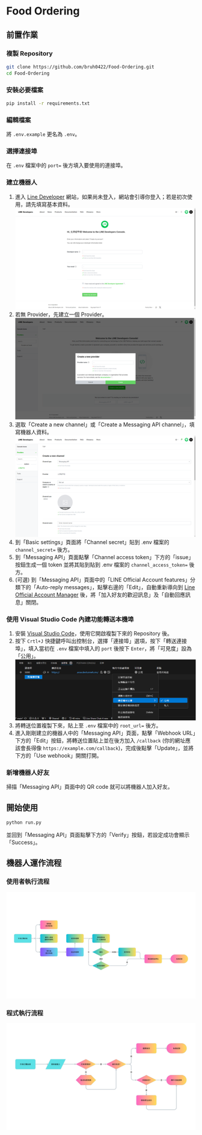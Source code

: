 # Food Ordering

## 前置作業
### 複製 Repository
```bash
git clone https://github.com/bruh0422/Food-Ordering.git
cd Food-Ordering
```

### 安裝必要檔案
```bash
pip install -r requirements.txt
```

### 編輯檔案
將 `.env.example` 更名為 `.env`。

### 選擇連接埠
在 `.env` 檔案中的 `port=` 後方填入要使用的連接埠。

### 建立機器人
1. 進入 [Line Developer](https://developers.line.biz/console/) 網站，如果尚未登入，網站會引導你登入；若是初次使用，請先填寫基本資料。
![填寫基本資料](readme_image/1.png)
2. 若無 Provider，先建立一個 Provider。
![建立 Provider](readme_image/2.png)
3. 選取「Create a new channel」或「Create a Messaging API channel」，填寫機器人資料。
![建立機器人](readme_image/3.png)
4. 到「Basic settings」頁面將「Channel secret」貼到 .env 檔案的 `channel_secret=` 後方。
5. 到「Messaging API」頁面點擊「Channel access token」下方的「issue」按鈕生成一個 token 並將其貼到貼到 .env 檔案的 `channel_access_token=` 後方。
6. (可選) 到「Messaging API」頁面中的「LINE Official Account features」分類下的「Auto-reply messages」，點擊右邊的「Edit」，自動重新導向到 [Line Official Account Manager](https://manager.line.biz/) 後，將「加入好友的歡迎訊息」及「自動回應訊息」關閉。

### 使用 Visual Studio Code 內建功能轉送本機埠
1. 安裝 [Visual Studio Code](https://code.visualstudio.com/)，使用它開啟複製下來的 Repository 後。
2. 按下 `Crtl+J` 快捷鍵呼叫出控制台，選擇「連接埠」選項，按下「轉送連接埠」，填入當初在 `.env` 檔案中填入的 `port` 後按下 `Enter`，將「可見度」設為「公用」。
![轉送本機埠](readme_image/4.png)
3. 將轉送位置複製下來，貼上至 `.env` 檔案中的 `root_url=` 後方。
4. 進入剛剛建立的機器人中的「Messaging API」頁面，點擊「Webhook URL」下方的「Edit」按鈕，將轉送位置貼上並在後方加入 `/callback` (你的網址應該會長得像 `https://example.com/callback`)，完成後點擊「Update」，並將下方的「Use webhook」開關打開。

### 新增機器人好友
掃描「Messaging API」頁面中的 QR code 就可以將機器人加入好友。

## 開始使用
```bash
python run.py
```
並回到「Messaging API」頁面點擊下方的「Verify」按鈕，若設定成功會顯示「Success」。

## 機器人運作流程
### 使用者執行流程
![使用者執行流程](readme_image/使用者執行流程.png)

### 程式執行流程
![程式執行流程](readme_image/程式執行流程.png)